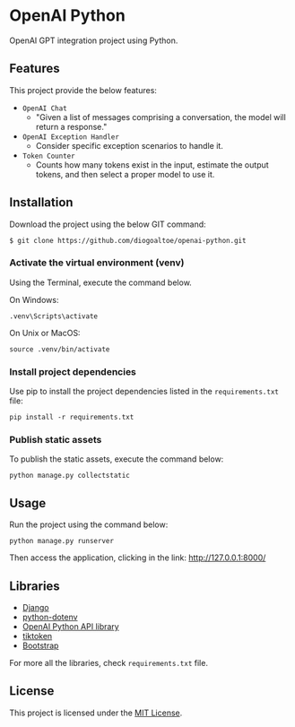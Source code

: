 # OpenAI Python

OpenAI GPT integration project using Python.


## Features

This project provide the below features:
- `OpenAI Chat`
  - "Given a list of messages comprising a conversation, the model will return a response."
- `OpenAI Exception Handler`
  - Consider specific exception scenarios to handle it. 
- `Token Counter`
  - Counts how many tokens exist in the input, estimate the output tokens, and then select a proper model to use it.

## Installation

Download the project using the below GIT command:
```
$ git clone https://github.com/diogoaltoe/openai-python.git
```

### Activate the virtual environment (venv)

Using the Terminal, execute the command below.

On Windows:
```
.venv\Scripts\activate
```

On Unix or MacOS:
```
source .venv/bin/activate
```

### Install project dependencies

Use pip to install the project dependencies listed in the `requirements.txt` file:
```
pip install -r requirements.txt
```

### Publish static assets

To publish the static assets, execute the command below:
```
python manage.py collectstatic 
```


## Usage

Run the project using the command below:
```
python manage.py runserver
```

Then access the application, clicking in the link: http://127.0.0.1:8000/


## Libraries

- [Django](https://www.djangoproject.com/)
- [python-dotenv](https://pypi.org/project/python-dotenv/)
- [OpenAI Python API library](https://pypi.org/project/openai/)
- [tiktoken](https://pypi.org/project/tiktoken/)
- [Bootstrap](https://getbootstrap.com/)

For more all the libraries, check `requirements.txt` file.

## License

This project is licensed under the [MIT License](https://opensource.org/licenses/MIT).
